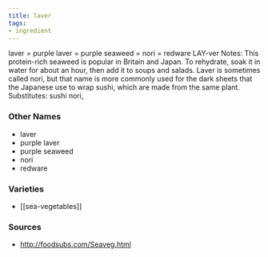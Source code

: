 ```yaml
---
title: laver
tags:
- ingredient
---
```

laver = purple laver = purple seaweed = nori = redware LAY-ver Notes: This protein-rich seaweed is popular in Britain and Japan. To rehydrate, soak it in water for about an hour, then add it to soups and salads. Laver is sometimes called nori, but that name is more commonly used for the dark sheets that the Japanese use to wrap sushi, which are made from the same plant. Substitutes: sushi nori,

### Other Names

* laver
* purple laver
* purple seaweed
* nori
* redware

### Varieties

* [[sea-vegetables]]

### Sources
* http://foodsubs.com/Seaveg.html
